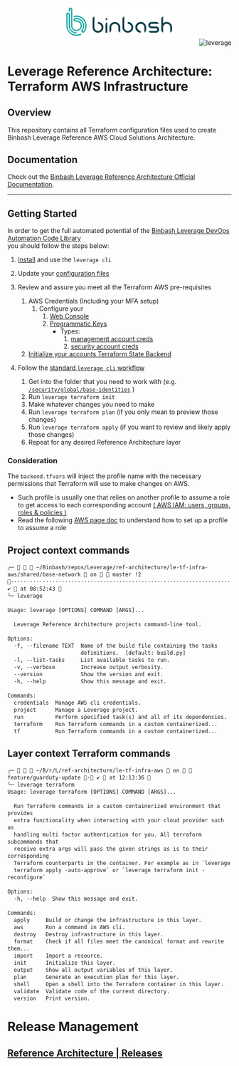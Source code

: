 <div align="center">
    <img src="./%40doc/figures/binbash.png"
    alt="binbash" width="250"/>
</div>
<div align="right">
  <img src="./%40doc/figures/binbash-leverage-terraform.png"
  alt="leverage" width="130"/>
</div>

# Leverage Reference Architecture: Terraform AWS Infrastructure

## Overview
This repository contains all Terraform configuration files used to create Binbash Leverage Reference AWS Cloud
Solutions Architecture.

## Documentation
Check out the [Binbash Leverage Reference Architecture Official Documentation](https://leverage.binbash.com.ar).

---

## Getting Started

In order to get the full automated potential of the
[Binbash Leverage DevOps Automation Code Library](https://leverage.binbash.com.ar/how-it-works/code-library/code-library/)  
you should follow the steps below:

1. [Install](https://leverage.binbash.com.ar/first-steps/local-setup/) and use the `leverage cli`
2. Update your [configuration files](https://leverage.binbash.com.ar/user-guide/base-configuration/repo-le-tf-infra-aws/#configuration)
3. Review and assure you meet all the Terraform AWS pre-requisites
   1. AWS Credentials (Including your MFA setup)
      1. Configure your
          1. [Web Console](https://leverage.binbash.com.ar/first-steps/post-deployment/#get-the-temporary-password-to-access-aws-console)
          2. [Programmatic Keys](https://leverage.binbash.com.ar/first-steps/post-deployment/#configure-the-new-credentials)
              - Types:
                  1. [management account creds](https://leverage.binbash.com.ar/user-guide/features/identities/credentials/#management-credentials)
                  2. [security account creds](https://leverage.binbash.com.ar/user-guide/features/identities/credentials/#security-credentials)
    2. [Initialize your accounts Terraform State Backend](https://leverage.binbash.com.ar/user-guide/base-workflow/repo-le-tf-infra-aws-tf-state/)

4. Follow the [standard `leverage cli` workflow](https://leverage.binbash.com.ar/user-guide/base-workflow/repo-le-tf-infra/)
    1. Get into the folder that you need to work with (e.g. [`/security/global/base-identities`](https://github.com/binbashar/le-tf-infra-aws/tree/master/security/global/base-identities) )
    2. Run `leverage terraform init`
    3. Make whatever changes you need to make
    4. Run `leverage terraform plan` (if you only mean to preview those changes)
    5. Run `leverage terraform apply` (if you want to review and likely apply those changes)
    6. Repeat for any desired Reference Architecture layer

### Consideration

The `backend.tfvars` will inject the profile name with the necessary permissions that Terraform will
use to make changes on AWS.
* Such profile is usually one that relies on another profile to assume a role to get access to
  each corresponding account [( AWS IAM: users, groups, roles & policies )](https://leverage.binbash.com.ar/how-it-works/features/identities/identities/)
* Read the following [AWS page doc](https://docs.aws.amazon.com/cli/latest/userguide/cli-configure-role.html)
  to understand how to set up a profile to assume a role


## Project context commands
```shell
╭─    ~/Binbash/repos/Leverage/ref-architecture/le-tf-infra-aws/shared/base-network  on   master !2 ······························································································ ✔  at 08:52:43 
╰─ leverage

Usage: leverage [OPTIONS] COMMAND [ARGS]...

  Leverage Reference Architecture projects command-line tool.

Options:
  -f, --filename TEXT  Name of the build file containing the tasks
                       definitions.  [default: build.py]
  -l, --list-tasks     List available tasks to run.
  -v, --verbose        Increase output verbosity.
  --version            Show the version and exit.
  -h, --help           Show this message and exit.

Commands:
  credentials  Manage AWS cli credentials.
  project      Manage a Leverage project.
  run          Perform specified task(s) and all of its dependencies.
  terraform    Run Terraform commands in a custom containerized...
  tf           Run Terraform commands in a custom containerized...
```

## Layer context Terraform commands
```shell
╭─    ~/B/r/L/ref-architecture/le-tf-infra-aws  on   feature/guarduty-update · ✔  at 12:13:36 
╰─ leverage terraform
Usage: leverage terraform [OPTIONS] COMMAND [ARGS]...

  Run Terraform commands in a custom containerized environment that provides
  extra functionality when interacting with your cloud provider such as
  handling multi factor authentication for you. All terraform subcommands that
  receive extra args will pass the given strings as is to their corresponding
  Terraform counterparts in the container. For example as in `leverage
  terraform apply -auto-approve` or `leverage terraform init -reconfigure`

Options:
  -h, --help  Show this message and exit.

Commands:
  apply     Build or change the infrastructure in this layer.
  aws       Run a command in AWS cli.
  destroy   Destroy infrastructure in this layer.
  format    Check if all files meet the canonical format and rewrite them...
  import    Import a resource.
  init      Initialize this layer.
  output    Show all output variables of this layer.
  plan      Generate an execution plan for this layer.
  shell     Open a shell into the Terraform container in this layer.
  validate  Validate code of the current directory.
  version   Print version.
```

# Release Management
## [**Reference Architecture | Releases**](https://github.com/binbashar/le-tf-infra-aws/releases)
